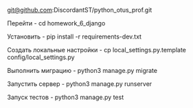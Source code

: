 git@github.com:DiscordantST/python_otus_prof.git

Перейти - cd homework_6_django

Установить - pip install -r requirements-dev.txt

Создать локальные настройки - cp local_settings.py.template config/local_settings.py

Выполнить миграцию - python3 manage.py migrate

Запустить сервер - python3 manage.py runserver

Запуск тестов - python3 manage.py test

